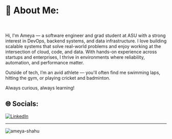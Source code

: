 # 💫 About Me:
<br><br>Hi, I'm Ameya — a software engineer and grad student at ASU with a strong interest in DevOps, backend systems, and data infrastructure. I love building scalable systems that solve real-world problems and enjoy working at the intersection of cloud, code, and data. With hands-on experience across startups and enterprises, I thrive in environments where reliability, automation, and performance matter.

Outside of tech, I’m an avid athlete — you'll often find me swimming laps, hitting the gym, or playing cricket and badminton. 

Always curious, always learning!


## 🌐 Socials:
[![LinkedIn](https://img.shields.io/badge/LinkedIn-%230077B5.svg?logo=linkedin&logoColor=white)](https://linkedin.com/in/ameya-shahu) 

---

<p align="left"> <img src="https://komarev.com/ghpvc/?username=ameya-shahu&label=Profile%20views&color=0e75b6&style=flat" alt="ameya-shahu" /> </p>
